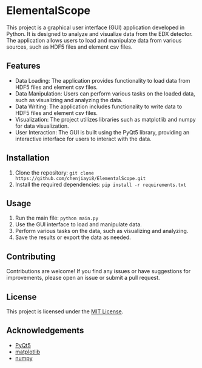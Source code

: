 # ElementalScope
This project is a graphical user interface (GUI) application developed in Python. It is designed to analyze and visualize data from the EDX detector. The application allows users to load and manipulate data from various sources, such as HDF5 files and element csv files.

## Features
- Data Loading: The application provides functionality to load data from HDF5 files and element csv files.
- Data Manipulation: Users can perform various tasks on the loaded data, such as visualizing and analyzing the data.
- Data Writing: The application includes functionality to write data to HDF5 files and element csv files.
- Visualization: The project utilizes libraries such as matplotlib and numpy for data visualization.
- User Interaction: The GUI is built using the PyQt5 library, providing an interactive interface for users to interact with the data.

## Installation

1. Clone the repository: `git clone https://github.com/chenjiayi8/ElementalScope.git`
2. Install the required dependencies: `pip install -r requirements.txt`

## Usage

1. Run the main file: `python main.py`
2. Use the GUI interface to load and manipulate data.
3. Perform various tasks on the data, such as visualizing and analyzing.
4. Save the results or export the data as needed.

## Contributing

Contributions are welcome! If you find any issues or have suggestions for improvements, please open an issue or submit a pull request.

## License

This project is licensed under the [MIT License](LICENSE).

## Acknowledgements

- [PyQt5](https://www.riverbankcomputing.com/software/pyqt/)
- [matplotlib](https://matplotlib.org/)
- [numpy](https://numpy.org/)
